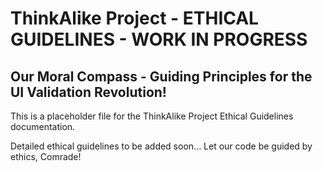 # ThinkAlike Project - ETHICAL GUIDELINES - WORK IN PROGRESS

## Our Moral Compass - Guiding Principles for the UI Validation Revolution!

This is a placeholder file for the ThinkAlike Project Ethical Guidelines documentation.

Detailed ethical guidelines to be added soon...  Let our code be guided by ethics, Comrade!

